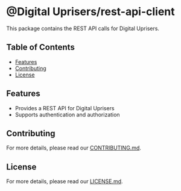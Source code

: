 # @Digital Uprisers/rest-api-client

This package contains the REST API calls for Digital Uprisers.

## Table of Contents

- [Features](#features)
- [Contributing](#contributing)
- [License](#license)

## Features

- Provides a REST API for Digital Uprisers
- Supports authentication and authorization

## Contributing

For more details, please read our [CONTRIBUTING.md](CONTRIBUTING.md).

## License

For more details, please read our [LICENSE.md](LICENSE.md).
